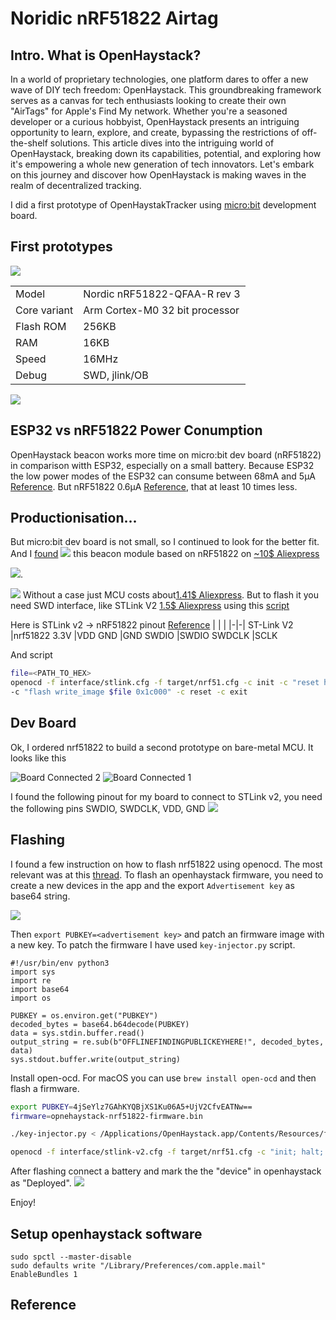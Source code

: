 
# Noridic nRF51822 Airtag

## Intro. What is OpenHaystack?

In a world of proprietary technologies, one platform dares to offer a new wave of DIY tech freedom: OpenHaystack. This groundbreaking framework serves as a canvas for tech enthusiasts looking to create their own "AirTags" for Apple's Find My network. Whether you're a seasoned developer or a curious hobbyist, OpenHaystack presents an intriguing opportunity to learn, explore, and create, bypassing the restrictions of off-the-shelf solutions. This article dives into the intriguing world of OpenHaystack, breaking down its capabilities, potential, and exploring how it's empowering a whole new generation of tech innovators. Let's embark on this journey and discover how OpenHaystack is making waves in the realm of decentralized tracking.

I did a first prototype of OpenHaystakTracker using [micro:bit](https://tech.microbit.org/hardware/) development board.

## First prototypes


![](../img/f58f6900-4a34-4415-94f5-cf67918dee12.webp)

| | |
|-|-|
|Model|Nordic nRF51822-QFAA-R rev 3
|Core variant|Arm Cortex-M0 32 bit processor
|Flash ROM|256KB
|RAM|16KB
|Speed|16MHz
|Debug|SWD, jlink/OB

![](../img/e8f7c1fd-3704-43d1-b46c-73053b6f64b2.webp)


## ESP32 vs nRF51822 Power Conumption

OpenHaystack beacon works more time on micro:bit dev board (nRF51822) in comparison witth ESP32, especially on a small battery. Because ESP32 the low power modes of the ESP32 can consume between 68mA and 5µA [Reference](https://www.arrow.com/en/research-and-events/articles/esp32-power-consumption-can-be-reduced-with-sleep-modes#:~:text=The%20upshot%20to%20all%20of,between%2068mA%20and%205%C2%B5A%2C%20or%20). But nRF51822 0.6µA [Reference](https://devzone.nordicsemi.com/guides/hardware-design-test-and-measuring/b/nrf5x/posts/nrf51-current-consumption-guide#:~:text=Schematics%20for%20the%20three%20different,27%20in%20the%20PS%20v2.git), that at least 10 times less.

## Productionisation...

But micro:bit dev board is not small, so I continued to look for the better fit.
And I [found](https://github.com/seemoo-lab/openhaystack/discussions/188)
![](../img/6de12b5d-e0cc-4855-9445-38f85b6a318c.webp)
this beacon module based on nRF51822 on [~10$ Aliexpress](https://aliexpress.ru/item/1005003671695188.html)

![](images/2023-06-08-12-22-38.webp).

![](../img/52b20513-449c-49ae-a6d2-552ef73c52dd.webp)
Without a case just MCU costs about[1.41$ Aliexpress](https://aliexpress.ru/item/1005003470970655.html). But to flash it  you need SWD interface, like STLink V2 [1.5$ Aliexpress](https://aliexpress.ru/item/32260100115.html) using this [script](https://github.com/ddavidebor/nRF51822-OSX-ST_LINK_V2-Flasher-Script)

Here is STLink v2 -> nRF51822 pinout [Reference](https://habr.com/ru/articles/439148/)
| | |
|-|-|
ST-Link V2 	|nrf51822
3.3V 	|VDD
GND 	|GND
SWDIO 	|SWDIO
SWDCLK 	|SCLK

And script
```sh
file=<PATH_TO_HEX>
openocd -f interface/stlink.cfg -f target/nrf51.cfg -c init -c "reset halt" ^
-c "flash write_image $file 0x1c000" -c reset -c exit
```

## Dev Board

Ok, I ordered nrf51822 to build a second prototype on bare-metal MCU. It looks like this

![Board Connected 2](../img/d100fc09-de93-44e5-adb3-c831c53f8e8f.webp)
![Board Connected 1](../img/8efbc0f9-e1f0-4ab5-bde8-4fca919087ea.webp)

I found the following pinout for my board to connect to STLink v2, you need the following pins  SWDIO, SWDCLK, VDD, GND
![](../img/2dc4f10e-6bb0-4d2d-b315-6bbd9a332fde.webp)

## Flashing

I found a few instruction on how to flash nrf51822 using openocd. The most relevant was at this [thread](https://github.com/seemoo-lab/openhaystack/issues/35#issuecomment-828338751
). To flash an openhaystack firmware, you need to create a new devices in the app and the export `Advertisement key` as base64 string.

![](../img/a074fd6a-00fa-461a-8e8a-208a50b5fdc1.webp)

Then `export PUBKEY=<advertisement key>` and patch an firmware image with a new key. To patch the firmware I have used `key-injector.py` script.

```python3
#!/usr/bin/env python3
import sys
import re
import base64
import os

PUBKEY = os.environ.get("PUBKEY")
decoded_bytes = base64.b64decode(PUBKEY)
data = sys.stdin.buffer.read()
output_string = re.sub(b"OFFLINEFINDINGPUBLICKEYHERE!", decoded_bytes, data)
sys.stdout.buffer.write(output_string)
```

Install open-ocd. For macOS you can use `brew install open-ocd` and then flash a firmware.


```bash
export PUBKEY=4jSeYlz7GAhKYQBjXS1Ku06A5+UjV2CfvEATNw==
firmware=opnehaystack-nrf51822-firmware.bin

./key-injector.py < /Applications/OpenHaystack.app/Contents/Resources/firmware.bin > $firmware

openocd -f interface/stlink-v2.cfg -f target/nrf51.cfg -c "init; halt; nrf51 mass_erase; program $firmware verify; program $firmware; resume;"
```

After flashing connect a battery and mark the the "device" in openhaystack as "Deployed". ![](../img/1d0ec570-038a-41ec-9e80-2d42fae7ae5c.webp)

Enjoy!

## Setup openhaystack software
```shell
sudo spctl --master-disable
sudo defaults write "/Library/Preferences/com.apple.mail" EnableBundles 1
```
## Reference

[](https://adamcatley.com/AirTag.html#power-traces)
